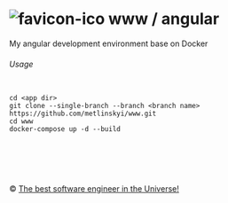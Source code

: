 ![favicon-ico] www / angular
=======

My angular development environment base on Docker

###### Usage

```

cd <app dir>
git clone --single-branch --branch <branch name> https://github.com/metlinskyi/www.git
cd www
docker-compose up -d --build

```

&nbsp;
============
&copy; [The best software engineer in the Universe!](http://www.metlinskyi.com/)

[favicon-ico]: https://raw.github.com/metlinskyi/www/angular/docker/favicon.png